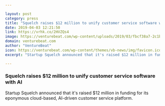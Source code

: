 ```yaml
---

layout: post
category: press
title: "Squelch raises $12 million to unify customer service software with AI"
date: 2019-04-03 12:21:50
link: https://vrhk.co/2HVZQs4
image: https://venturebeat.com/wp-content/uploads/2019/03/fbcf38a7-2c1b-4600-837a-93c05830e21c.png?w=1200&strip=all
domain: venturebeat.com
author: "VentureBeat"
icon: https://venturebeat.com/wp-content/themes/vb-news/img/favicon.ico
excerpt: "Startup Squelch announced that it's raised $12 million in funding for its eponymous cloud-based, AI-driven customer service platform."

---
```


### Squelch raises $12 million to unify customer service software with AI

Startup Squelch announced that it's raised $12 million in funding for its eponymous cloud-based, AI-driven customer service platform.